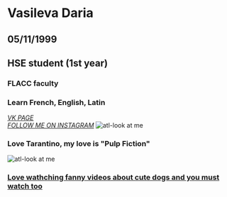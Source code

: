 # Vasileva Daria
## 05/11/1999
## HSE student (1st year)
### FLACC faculty
### Learn French, English, Latin 
*[VK PAGE](https://m.vk.com/dashylick)*  
*[FOLLOW ME ON INSTAGRAM](https://www.instagram.com/daria_artemovna/)*
![atl-look at me](https://pp.userapi.com/c824601/v824601987/1801b/jQOIPtzilu0.jpg)
### Love Tarantino, my love is "Pulp Fiction"
![atl-look at me](https://upload.wikimedia.org/wikipedia/en/3/3b/Pulp_Fiction_%281994%29_poster.jpg)
### [Love wathching fanny videos about cute dogs and you must watch too](https://www.instagram.com/Insta_doggy/)
